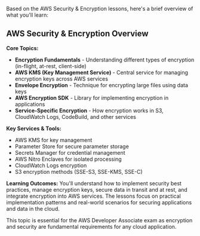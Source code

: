 Based on the AWS Security & Encryption lessons, here's a brief overview of what you'll learn:

## AWS Security & Encryption Overview

**Core Topics:**
- **Encryption Fundamentals** - Understanding different types of encryption (in-flight, at-rest, client-side)
- **AWS KMS (Key Management Service)** - Central service for managing encryption keys across AWS services
- **Envelope Encryption** - Technique for encrypting large files using data keys
- **AWS Encryption SDK** - Library for implementing encryption in applications
- **Service-Specific Encryption** - How encryption works in S3, CloudWatch Logs, CodeBuild, and other services

**Key Services & Tools:**
- AWS KMS for key management
- Parameter Store for secure parameter storage
- Secrets Manager for credential management
- AWS Nitro Enclaves for isolated processing
- CloudWatch Logs encryption
- S3 encryption methods (SSE-S3, SSE-KMS, SSE-C)

**Learning Outcomes:**
You'll understand how to implement security best practices, manage encryption keys, secure data in transit and at rest, and integrate encryption into AWS services. The lessons focus on practical implementation patterns and real-world scenarios for securing applications and data in the cloud.

This topic is essential for the AWS Developer Associate exam as encryption and security are fundamental requirements for any cloud application.